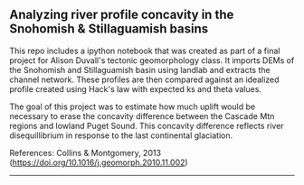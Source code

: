 ## Analyzing river profile concavity in the Snohomish & Stillaguamish basins
This repo includes a ipython notebook that was created as part of a final project for Alison Duvall's tectonic geomorphology class. It imports DEMs of the Snohomish and Stillaguamish basin using landlab and extracts the channel network. These profiles are then compared against an idealized profile created using Hack's law with expected ks and theta values.

The goal of this project was to estimate how much uplift would be necessary to erase the concavity difference between the Cascade Mtn regions and lowland Puget Sound. This concavity difference reflects river disequillibrium in response to the last continental glaciation. 

References: Collins & Montgomery, 2013 (https://doi.org/10.1016/j.geomorph.2010.11.002)
_________________________________________
